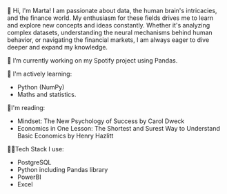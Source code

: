 👋 Hi, I'm Marta! I am passionate about data, the human brain's intricacies, and the finance world. My enthusiasm for these fields drives me to learn and explore new concepts and ideas constantly. Whether it's analyzing complex datasets, understanding the neural mechanisms behind human behavior, or navigating the financial markets, I am always eager to dive deeper and expand my knowledge.

🌱 I’m currently working on my Spotify project using Pandas.

🧠 I'm actively learning:
* Python  (NumPy)
* Maths and statistics.

📖I'm reading:
* Mindset: The New Psychology of Success by Carol Dweck
* Economics in One Lesson: The Shortest and Surest Way to Understand Basic Economics by Henry Hazlitt

👩‍💻Tech Stack I use:
* PostgreSQL
* Python including Pandas library
* PowerBI
* Excel
